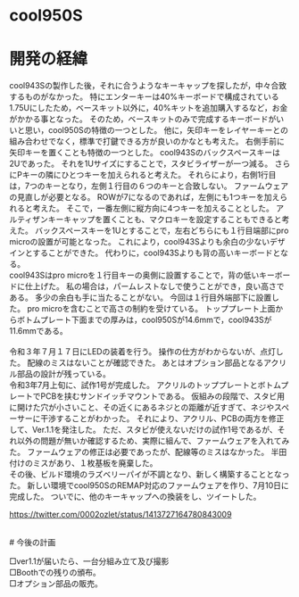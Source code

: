 # cool950S

# 開発の経緯<br>
cool943Sの製作した後，それに合うようなキーキャップを探したが，中々合致するものがなかった。
特にエンターキーは40%キーボードで構成されている1.75Uにしたため，ベースキット以外に，40%キットを追加購入するなど，お金がかかる事となった。
そのため，ベースキットのみで完成するキーボードがいいと思い，cool950Sの特徴の一つとした。
他に，矢印キーをレイヤーキーとの組み合わせでなく，標準で打鍵できる方が良いのかなとも考えた。
右側手前に矢印キーを置くことも特徴の一つとした。
cool943Sのバックスペースキーは2Uであった。
それを1Uサイズにすることで，スタビライザーが一つ減る。
さらにPキーの隣にひとつキーを加えられると考えた。
それらにより，右側1行目は，7つのキーとなり，左側１行目の６つのキーと合致しない。
ファームウェアの見直しが必要となる。
ROWが7になるのであれば，左側にも1つキーを加えられると考えた。
そこで，一番左側に縦方向に4つキーを加えることとした。
アルティザンキーキャップを置くことも、マクロキーを設定することもできると考えた。
バックスペースキーを1Uとすることで，左右どちらにも１行目端部にpro microの設置が可能となった。
これにより，cool943Sよりも余白の少ないデザインとすることができた。
代わりに，cool943Sよりも背の高いキーボードとなる。<br>
cool943Sはpro microを１行目キーの奥側に設置することで，背の低いキーボードに仕上げた。
私の場合は，パームレストなしで使うことができ，良い高さである。
多少の余白も手に当たることがない。
今回は１行目外端部下に設置した。
pro microを含むことで高さの制約を受けている。
トッププレート上面からボトムプレート下面までの厚みは，cool950Sが14.6mmで，cool943Sが11.6mmである。<br>
<br>
令和３年７月１７日にLEDの装着を行う。
操作の仕方がわからないが、点灯した。
配線のミスはないことが確認できた。
あとはオプション部品となるアクリル部品の設計が残っている。<br>
令和3年7月上旬に、試作1号が完成した。
アクリルのトッププレートとボトムプレートでPCBを挟むサンドイッチマウントである。
仮組みの段階で、スタビ用に開けた穴が小さいこと、その近くにあるネジとの距離が近すぎて、ネジやスペーサーに干渉することがわかった。
それにより、アクリル、PCBの両方を修正して、Ver.1.1を発注した。
ただ、スタビが使えないだけの試作1号であるが、それ以外の問題が無いか確認するため、実際に組んで、ファームウェアを入れてみた。
ファームウェアの修正は必要であったが、配線等のミスはなかった。
半田付けのミスがあり、１枚基板を廃棄した。<br>
その後、ビルド環境のラズベリーパイが不調となり、新しく構築することとなった。
新しい環境でcool950SのREMAP対応のファームウェアを作り、7月10日に完成した。
ついでに、他のキーキャップへの換装をし、ツイートした。<br>

https://twitter.com/0002ozlet/status/1413727164780843009


<br>
# 今後の計画

□ver1.1が届いたら、一台分組み立て及び撮影<br>
□Boothでの残りの頒布。<br>
□オプション部品の販売。<br>
<br><br>

